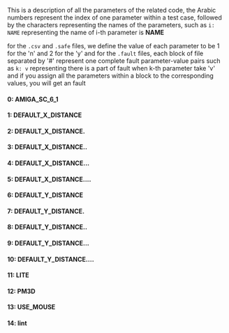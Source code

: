 This is a description of all the parameters of the related code,
the Arabic numbers represent the index of one parameter within a test case,
followed by the characters representing the names of the parameters,
such as `i: NAME` representing the name of i-th parameter is **NAME** 


for the `.csv` and `.safe` files, we define the value of each parameter to be 1 for the 'n' and 2 for the 'y'
and for the `.fault` files, each block of file separated by '#' represent one complete fault parameter-value pairs
such as `k: v` representing there is a part of fault when k-th parameter take 'v'
and if you assign all the parameters within a block to the corresponding values, you will get an fault


#### 0: AMIGA_SC_6_1 
#### 1: DEFAULT_X_DISTANCE 
#### 2: DEFAULT_X_DISTANCE. 
#### 3: DEFAULT_X_DISTANCE.. 
#### 4: DEFAULT_X_DISTANCE... 
#### 5: DEFAULT_X_DISTANCE.... 
#### 6: DEFAULT_Y_DISTANCE 
#### 7: DEFAULT_Y_DISTANCE. 
#### 8: DEFAULT_Y_DISTANCE.. 
#### 9: DEFAULT_Y_DISTANCE... 
#### 10: DEFAULT_Y_DISTANCE.... 
#### 11: LITE 
#### 12: PM3D 
#### 13: USE_MOUSE 
#### 14: lint 
